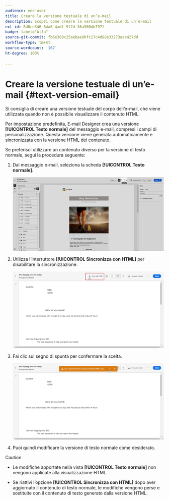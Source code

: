 ```yaml
---
audience: end-user
title: Creare la versione testuale di un’e-mail
description: Scopri come creare la versione testuale di un’e-mail
exl-id: 8d0ce346-64a6-4adf-9f2d-36a900db797f
badge: label="Alfa"
source-git-commit: fb6e389c25aebae8bfc17c4d88e33273aac427dd
workflow-type: tm+mt
source-wordcount: '167'
ht-degree: 100%

---
```


# Creare la versione testuale di un’e-mail {#text-version-email}

Si consiglia di creare una versione testuale del corpo dell’e-mail, che viene utilizzata quando non è possibile visualizzare il contenuto HTML.

Per impostazione predefinita, E-mail Designer crea una versione **[!UICONTROL Testo normale]** del messaggio e-mail, compresi i campi di personalizzazione. Questa versione viene generata automaticamente e sincronizzata con la versione HTML del contenuto.

Se preferisci utilizzare un contenuto diverso per la versione di testo normale, segui la procedura seguente:

1. Dal messaggio e-mail, seleziona la scheda **[!UICONTROL Testo normale]**.

   ![](assets/text_version_3.png)

1. Utilizza l’interruttore **[!UICONTROL Sincronizza con HTML]** per disabilitare la sincronizzazione.

   ![](assets/text_version_1.png)

1. Fai clic sul segno di spunta per confermare la scelta.

   ![](assets/text_version_2.png)

1. Puoi quindi modificare la versione di testo normale come desiderato.

>[!CAUTION]
>
>* Le modifiche apportate nella vista **[!UICONTROL Testo normale]** non vengono applicate alla visualizzazione HTML.
>
>* Se riattivi l’opzione **[!UICONTROL Sincronizza con HTML]** dopo aver aggiornato il contenuto di testo normale, le modifiche vengono perse e sostituite con il contenuto di testo generato dalla versione HTML.
